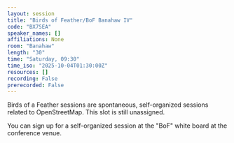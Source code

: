 ```yaml
---
layout: session
title: "Birds of Feather/BoF Banahaw IV"
code: "BX7SEA"
speaker_names: []
affiliations: None
room: "Banahaw"
length: "30"
time: "Saturday, 09:30"
time_iso: "2025-10-04T01:30:00Z"
resources: []
recording: False
prerecorded: False
---
```


Birds of a Feather sessions are spontaneous, self-organized sessions related to OpenStreetMap. This slot is still unassigned.

You can sign up for a self-organized session at the &#34;BoF&#34; white board at the conference venue.


